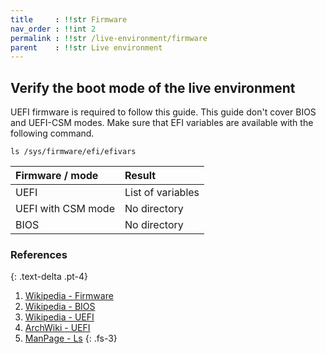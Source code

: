 ```yaml
---
title     : !!str Firmware
nav_order : !!int 2
permalink : !!str /live-environment/firmware
parent    : !!str Live environment
---
```


## Verify the boot mode of the live environment

UEFI firmware is required to follow this guide. This guide don't cover BIOS and UEFI-CSM modes. Make sure that EFI variables are available with the following command.

```
ls /sys/firmware/efi/efivars
```

| Firmware / mode    | Result            |
| :----------------- | :---------------- |
| UEFI               | List of variables |
| UEFI with CSM mode | No directory      |
| BIOS               | No directory      |

### References
{: .text-delta .pt-4}

1. [Wikipedia - Firmware](https://en.wikipedia.org/wiki/Firmware)
1. [Wikipedia - BIOS](https://en.wikipedia.org/wiki/BIOS)
1. [Wikipedia - UEFI](https://en.wikipedia.org/wiki/Unified_Extensible_Firmware_Interface)
1. [ArchWiki - UEFI](https://wiki.archlinux.org/index.php/Unified_Extensible_Firmware_Interface)
1. [ManPage - Ls](https://jlk.fjfi.cvut.cz/arch/manpages/man/core/coreutils/ls.1.en)
{: .fs-3}
